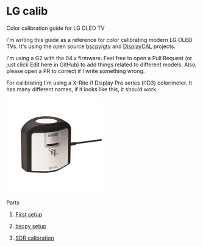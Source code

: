 # LG calib

Color calibration guide for LG OLED TV



I'm writing this guide as a reference for color calibrating modern LG OLED TVs. It's using the open source [bscpylgtv](https://github.com/chros73/bscpylgtv) and [DisplayCAL](https://displaycal.net/) projects.

I'm using a G2 with the 04.x firmware. Feel free to open a Pull Request (or just click Edit here in GitHub) to add things related to different models. Also, please open a PR to correct if I write something wrong.

For calibrating I'm using a X-Rite i1 Display Pro series (i1D3) colorimeter. It has many different names, if it looks like this, it should work.

<img src="assets/i1d3.jpg" alt="i1d3" width="250" />

Parts

1. [First setup](1_first_setup.md)

2. [bscpy setup](2_bscpy.md)

3. [SDR calibration](3_sdr.md)
